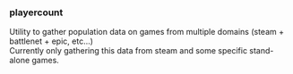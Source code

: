 ### playercount
Utility to gather population data on games from multiple domains (steam + battlenet + epic, etc...)  
Currently only gathering this data from steam and some specific stand-alone games.  
